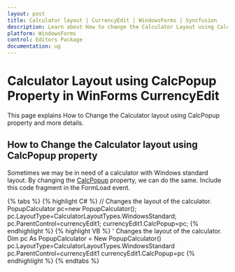 ```yaml
---
layout: post
title: Calculator layout | CurrencyEdit | WindowsForms | Syncfusion
description: Learn about How to change the Calculator Layout using CalcPopup Property support in Syncfusion Windows Forms CurrencyEdit control and more details.
platform: WindowsForms
control: Editors Package
documentation: ug
---
```



# Calculator Layout using CalcPopup Property in WinForms CurrencyEdit

This page explains How to Change the Calculator layout using CalcPopup property and more details.

## How to Change the Calculator layout using CalcPopup property

Sometimes we may be in need of a calculator with Windows standard layout. By changing the [CalcPopup](https://help.syncfusion.com/cr/windowsforms/Syncfusion.Windows.Forms.Tools.CurrencyEdit.html#Syncfusion_Windows_Forms_Tools_CurrencyEdit_CalcPopup) property, we can do the same. Include this code fragment in the FormLoad event.

{% tabs %}
{% highlight C# %}
// Changes the layout of the calculator.
PopupCalculator pc=new PopupCalculator();
pc.LayoutType=CalculatorLayoutTypes.WindowsStandard;
pc.ParentControl=currencyEdit1;
currencyEdit1.CalcPopup=pc;
{% endhighlight %}
{% highlight VB %}
' Changes the layout of the calculator.
Dim pc As PopupCalculator = New PopupCalculator()
pc.LayoutType=CalculatorLayoutTypes.WindowsStandard
pc.ParentControl=currencyEdit1
currencyEdit1.CalcPopup=pc
{% endhighlight %}
{% endtabs %}

